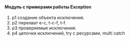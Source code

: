 #### Модуль с примерами работы Exception 

1. p1 создание объекта исключения.
2. p2 перехват е-с, t-c-f, t-f.
3. p3 проверяемые исключения.
4. p4 цепочки исключений, try с ресурсами, multi catch